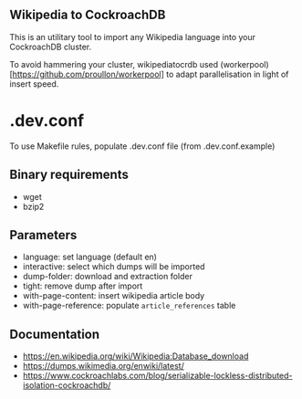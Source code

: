 ## Wikipedia to CockroachDB

This is an utilitary tool to import any Wikipedia language into your CockroachDB cluster.

To avoid hammering your cluster, wikipediatocrdb used (workerpool)[https://github.com/proullon/workerpool] to adapt parallelisation in light of insert speed.

# .dev.conf

To use Makefile rules, populate .dev.conf file (from .dev.conf.example)

## Binary requirements

* wget
* bzip2

## Parameters

* language: set language (default en)
* interactive: select which dumps will be imported
* dump-folder: download and extraction folder
* tight: remove dump after import
* with-page-content: insert wikipedia article body
* with-page-reference: populate `article_references` table

## Documentation

* https://en.wikipedia.org/wiki/Wikipedia:Database_download
* https://dumps.wikimedia.org/enwiki/latest/
* https://www.cockroachlabs.com/blog/serializable-lockless-distributed-isolation-cockroachdb/
